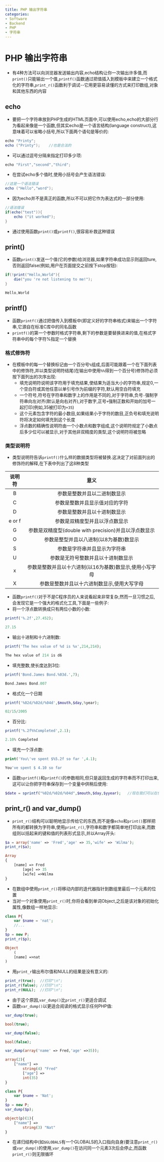 ```yaml
---
title: PHP 输出字符串
categories:
- Software
- Backend
- PHP
- 字符串
---
```

# PHP 输出字符串

- 有4种方法可以向浏览器发送输出内容,echo结构让你一次输出许多值,而`print()`只能输出一个值,`printf()`函数通过把值插入到模板中来建立一个格式化的字符串,`print_r()`函数利于调试--它用更容易读懂的方式来打印数组,对象和其他东西的内容

## echo

- 要把一个字符串放到PHP生成的HTML页面中,可以使用echo,echo的大部分行为看起来像是一个函数,但其实echo是一个语言结构(language construct),这意味着可以省略小括号,所以下面两个语句是等价的:

```java
echo "Printy";
echo ("Printy");	//也是合法的
```

- 可以通过逗号分隔来指定打印多少项:

```java
echo "First","second","third";
```

- 在尝试echo多个值时,使用小括号会产生语法错误:

```java
//这是一个语法错误
echo ("Hello","word");
```

- 因为echo并不是真正的函数,所以不可以把它作为表达式的一部分使用:

```java
//语法错误
if(echo("test")){
    echo ("it worked");
}
```

- 通过使用函数`print()`或`printf()`,很容易补救这种错误

## print()

- 函数`print()`发送一个值(它的参数)给浏览器,如果字符串成功显示则返回ture,否则返回false(例如,用户在页面提交之前按下stop按钮):

```java
if(!print("Hello,World"){
    die("you 're not listening to me!");
}

Hello,World
```

## printf()

- 函数`printf()`通过把值传入到模板中(即定义好的字符串格式)来输出一个字符串,它源自在标准C库中的同名函数
- `printf()`的第一个参数时格式字符串,剩下的参数是要替换进来的值,在格式字符串中的每个字符%指定一个替换

### 格式修饰符

- 在模板中的每一个替换标记由一个百分号`%`组成,后面可能跟着一个在下面列表中的修饰符,并以类型说明符结尾(在输出中使用`%%`得到一个百分号)修饰符必须按下面列出的次序出现:
    - 填充说明符说明该字符用于填充结果,使结果为适当大小的字符串,规定0,一个空白符或其他任意以单引号作为前缀的字符,默认用空白符填充
    - 一个符号,符号在字符串和数字上的作用是不同的,对于字符串,负号`-`强制字符串向左对齐(默认是向右对齐),对于数字,正号`+`强制正数和开始的加号一起打印(例如,35被打印为`+35`)
    - 这个元素包含字符的最小数目,如果结果小于字符的数目,正负号和填充说明符将决定如何填充到这个长度
    - 浮点数的精确性说明符由一个小数点和数字组成,这个说明符规定了小数点后多少位可以被显示,对于其他非双精度的类型,这个说明符将被忽略

### 类型说明符

- 类型说明符告诉`printf()`什么样的数据类型将被替换.这决定了对前面列出的修饰符的解释,在下表中列出了这8种类型

说明符|意义
:---:|:---:
B|参数是整数并且以二进制数显示
C|参数是整数并且显示值对应的字符
D|参数是整数并且以十进制数显示
e or f|参数是双精度型并且以浮点数显示
G|参数是双精度型(double with precision)并且以浮点数显示
O|参数是整型并且以八进制(以8为基数)数显示
S|参数是字符串并且显示为字符串
U|参数是无符号整数并且以十进制数显示
x|参数是整数并且以十六进制(以16为基数)数显示,使用小写字母
X|参数是整数并且以十六进制数显示,使用大写字母

- 函数`printf()`对于不是C程序员的人来说看起来非常复杂,然而一旦习惯之后,会发现它是一个强大的格式化工具,下面是一些例子:
- 将一个浮点数转换成只有两位小数的小数:

```php
printf('%.2f',27.452);

27.15
```

- 输出十进制和十六进制数:

```php
printf('The hex value of %d is %x',214,214);

The hex value of 214 is d6
```

- 填充整数,使长度达到3位:

```php
printf('Bond.James Bond.%03d.',7);

Bond.James Bond.007
```

- 格式化一个日期

```php
printf('%02d/%02d/%04d',$mouth,$day,%year);

02/15/2005
```

- 百分比:

```php
printf('%.2f%%Completed',2.1);

2.10% Completed
```

- 填充一个浮点数:

```php
print('You\'ve spent $%5.2f so far ',4.1);

You've spent $ 4.10 so far
```

- 函数`sprintf()`和`printf()`的参数相同,但只是返回生成的字符串而不打印出来,这可以让你把字符串保存到一个变量中供稍后使用:

```php
$date = sprintf("%02d/%02d/%04d",$mouth,$day,$yyear);	//现在我们可以在任何一个需要日期的地方将类型说明符%d替换成$date的值
```

## print_r() and var_dump()

- `print_r()`结构可以聪明地显示传给它的东西,而不是像`echo`和`print()`那样把所有的都转换为字符串,使用`print_r()`,字符串和数字都简单地打印出来,而数组则以括起来的键和值的列表形式显示,并以Array开头:

```php
$a = array('name' => 'Fred','age' => 35,'wife' => 'Wilma');
print_r($a);

Array
{
    [name] => Fred
        [age] => 35
        [wife] =>Wilma
}
```

- 在数组中使用`print_r()`将移动内部的迭代器指针到数组里最后一个元素的位置
- 当对一个对象使用`print_r()`时,你将会看到单词Object,之后是该对象的初始化属性,像数组一样地显示:

```php
class P{
    var $name = 'nat';
    //...
}
$p = new P;
print_r($p);

Object
    (
    [name] =>nat
)
```

- 用`print_r`输出布尔值和NULL的结果是没有意义的:

```php
print_r(true);	//打印"\n";
print_r(false);	//打印"\n";
print_r(NULL);	//打印"\n";
```

- 由于这个原因,`var_dump()`比`print_r()`更适合调试
- 函数`var_dump()`以更适合阅读的格式显示任何PHP值:

```php
var_dump(true);

bool(true);
```
```php
var_dump(false);

bool(false);
```
```php
var_dump(array('name' => Fred,'age' =>35));

array(2){
    ["name"] =>
        string(4) "Fred"
        ["age"] =>
        int(35)
}
```
```php
class P{
    var $name = 'Nat';
}
$p = new P;
var_dump($p);

object(p)(1){
    ["name"] =>
        string(3) "Nat"
}
```

- 在递归结构中(如`$GLOBALS`有一个GLOBALS的入口指向自身)要注意`print_r()`或`var_dump()`的使用,`var_dump()`在访问同一个元素3次后会停止,而函数`print_r()`则无限循环